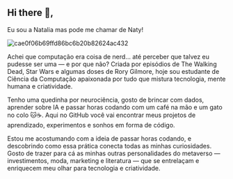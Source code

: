 ## Hi there 👋,
Eu sou a Natalia mas pode me chamar de Naty! 

![cae0f06b69ffd86bc6b20b82624ac432](https://github.com/user-attachments/assets/db48c7a1-b4c2-4e6b-b623-1f8a8cdb7e57)

 
Achei que computação era coisa de nerd… até perceber que talvez eu pudesse ser uma — e por que não? Criada por episódios de The Walking Dead, Star Wars e algumas doses de Rory Gilmore, hoje sou estudante de Ciência da Computação apaixonada por tudo que mistura tecnologia, mente humana e criatividade.

Tenho uma quedinha por neurociência, gosto de brincar com dados, aprender sobre IA e passar horas codando com um café na mão e um gato no colo 🐱☕. Aqui no GitHub você vai encontrar meus projetos de aprendizado, experimentos e sonhos em forma de código.

Estou me acostumando com a ideia de passar horas codando, e descobrindo como essa prática conecta todas as minhas curiosidades. Gosto de trazer para cá as minhas outras personalidades do metaverso — investimentos, moda, marketing e literatura — que se entrelaçam e enriquecem meu olhar para tecnologia e criatividade.
